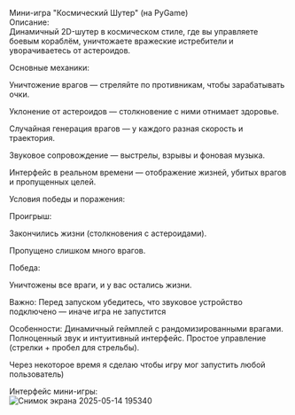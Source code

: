 
 Мини-игра "Космический Шутер" (на PyGame)  
Описание:  
Динамичный 2D-шутер в космическом стиле, где вы управляете боевым кораблём, уничтожаете вражеские истребители и уворачиваетесь от астероидов.  
  
 Основные механики:  
  
Уничтожение врагов — стреляйте по противникам, чтобы зарабатывать очки.  
  
Уклонение от астероидов — столкновение с ними отнимает здоровье.  
  
Случайная генерация врагов — у каждого разная скорость и траектория.  
  
Звуковое сопровождение — выстрелы, взрывы и фоновая музыка.  
  
Интерфейс в реальном времени — отображение жизней, убитых врагов и пропущенных целей.  
  
  Условия победы и поражения:  
  
Проигрыш:  
  
Закончились жизни (столкновения с астероидами).  
  
Пропущено слишком много врагов.  
  
Победа:  

Уничтожены все враги, и у вас остались жизни.

 Важно:
Перед запуском убедитесь, что звуковое устройство подключено — иначе игра не запустится 

 Особенности:
 Динамичный геймплей с рандомизированными врагами.
 Полноценный звук и интуитивный интерфейс.
 Простое управление (стрелки + пробел для стрельбы).
  
Через некоторое время я сделаю чтобы игру мог запустить любой пользователь)

Интерфейс мини-игры:  
![Снимок экрана 2025-05-14 195340](https://github.com/user-attachments/assets/dea49e4e-18fb-411a-ac61-a2403526eb75)  

